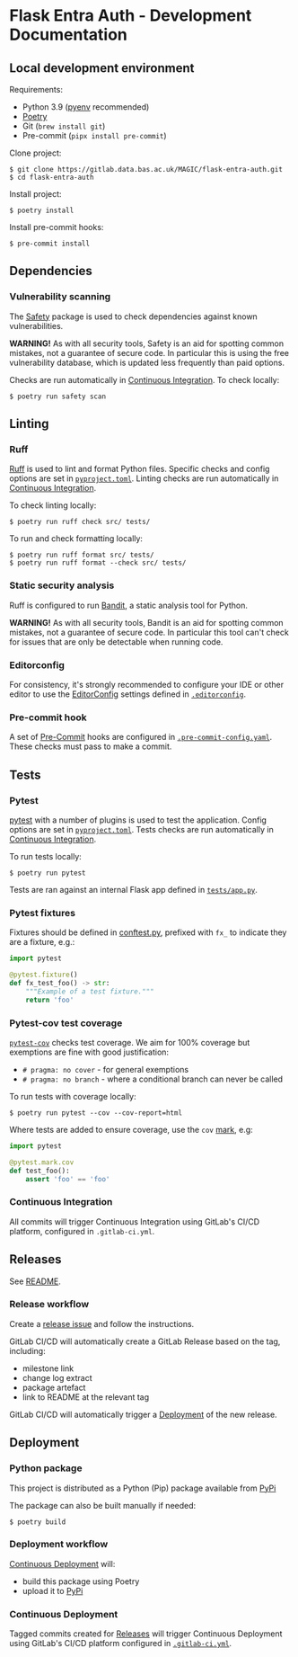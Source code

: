 # Flask Entra Auth - Development Documentation

## Local development environment

Requirements:

* Python 3.9 ([pyenv](https://github.com/pyenv/pyenv) recommended)
* [Poetry](https://python-poetry.org/docs/#installation)
* Git (`brew install git`)
* Pre-commit (`pipx install pre-commit`)

Clone project:

```
$ git clone https://gitlab.data.bas.ac.uk/MAGIC/flask-entra-auth.git
$ cd flask-entra-auth
```

Install project:

```
$ poetry install
```

Install pre-commit hooks:

```
$ pre-commit install
```

## Dependencies

### Vulnerability scanning

The [Safety](https://pypi.org/project/safety/) package is used to check dependencies against known vulnerabilities.

**WARNING!** As with all security tools, Safety is an aid for spotting common mistakes, not a guarantee of secure code.
In particular this is using the free vulnerability database, which is updated less frequently than paid options.

Checks are run automatically in [Continuous Integration](#continuous-integration). To check locally:

```
$ poetry run safety scan
```

## Linting

### Ruff

[Ruff](https://docs.astral.sh/ruff/) is used to lint and format Python files. Specific checks and config options are
set in [`pyproject.toml`](./pyproject.toml). Linting checks are run automatically in
[Continuous Integration](#continuous-integration).

To check linting locally:

```
$ poetry run ruff check src/ tests/
```

To run and check formatting locally:

```
$ poetry run ruff format src/ tests/
$ poetry run ruff format --check src/ tests/
```

### Static security analysis

Ruff is configured to run [Bandit](https://github.com/PyCQA/bandit), a static analysis tool for Python.

**WARNING!** As with all security tools, Bandit is an aid for spotting common mistakes, not a guarantee of secure code.
In particular this tool can't check for issues that are only be detectable when running code.

### Editorconfig

For consistency, it's strongly recommended to configure your IDE or other editor to use the
[EditorConfig](https://editorconfig.org/) settings defined in [`.editorconfig`](./.editorconfig).

### Pre-commit hook

A set of [Pre-Commit](https://pre-commit.com) hooks are configured in
[`.pre-commit-config.yaml`](./.pre-commit-config.yaml). These checks must pass to make a commit.

## Tests

### Pytest

[pytest](https://docs.pytest.org) with a number of plugins is used to test the application. Config options are set in
[`pyproject.toml`](./pyproject.toml). Tests checks are run automatically in
[Continuous Integration](#continuous-integration).

To run tests locally:

```
$ poetry run pytest
```

Tests are ran against an internal Flask app defined in [`tests/app.py`](./tests/app.py).

### Pytest fixtures

Fixtures should be defined in [conftest.py](./tests/conftest.py), prefixed with `fx_` to indicate they are a fixture,
e.g.:

```python
import pytest

@pytest.fixture()
def fx_test_foo() -> str:
    """Example of a test fixture."""
    return 'foo'
```

### Pytest-cov test coverage

[`pytest-cov`](https://pypi.org/project/pytest-cov/) checks test coverage. We aim for 100% coverage but exemptions are fine with good justification:

- `# pragma: no cover` - for general exemptions
- `# pragma: no branch` - where a conditional branch can never be called

To run tests with coverage locally:

```
$ poetry run pytest --cov --cov-report=html
```

Where tests are added to ensure coverage, use the `cov` [mark](https://docs.pytest.org/en/7.1.x/how-to/mark.html), e.g:

```python
import pytest

@pytest.mark.cov
def test_foo():
    assert 'foo' == 'foo'
```

### Continuous Integration

All commits will trigger Continuous Integration using GitLab's CI/CD platform, configured in `.gitlab-ci.yml`.

## Releases

See [README](./README.md#releases).

### Release workflow

Create a [release issue](https://gitlab.data.bas.ac.uk/MAGIC/flask-entra-auth/-/issues/new?issue[title]=x.x.x%20release&issuable_template=release)
and follow the instructions.

GitLab CI/CD will automatically create a GitLab Release based on the tag, including:

- milestone link
- change log extract
- package artefact
- link to README at the relevant tag

GitLab CI/CD will automatically trigger a [Deployment](#deployment) of the new release.

## Deployment

### Python package

This project is distributed as a Python (Pip) package available from [PyPi](https://pypi.org/project/flask-entra-auth/)

The package can also be built manually if needed:

```
$ poetry build
```

### Deployment workflow

[Continuous Deployment](#continuous-deployment) will:

- build this package using Poetry
- upload it to [PyPi](https://pypi.org/project/flask-entra-auth/)

### Continuous Deployment

Tagged commits created for [Releases](./README.md#releases) will trigger Continuous Deployment using GitLab's
CI/CD platform configured in [`.gitlab-ci.yml`](./.gitlab-ci.yml).
